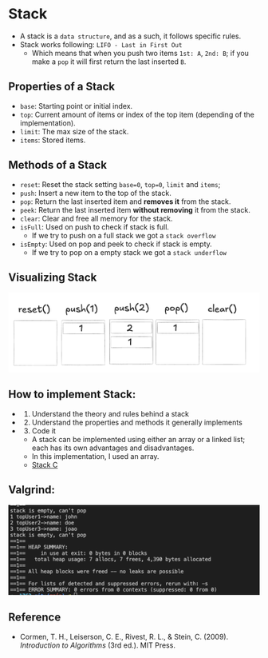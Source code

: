 # Stack

- A stack is a `data structure`, and as a such, it follows specific rules.
- Stack works following: `LIFO - Last in First Out`
  - Which means that when you push two items `1st: A`, `2nd: B`; if you make a `pop` it will first return the last inserted `B`.

## Properties of a Stack

- `base`: Starting point or initial index.
- `top`: Current amount of items or index of the top item (depending of the implementation).
- `limit`: The max size of the stack.
- `items`: Stored items.

## Methods of a Stack

- `reset`: Reset the stack setting `base=0`, `top=0`, `limit` and `items`;
- `push`: Insert a new item to the top of the stack.
- `pop`: Return the last inserted item and **removes it** from the stack.
- `peek`: Return the last inserted item **without removing** it from the stack.
- `clear`: Clear and free all memory for the stack.
- `isFull`: Used on push to check if stack is full.
  - If we try to push on a full stack we got a `stack overflow`
- `isEmpty`: Used on pop and peek to check if stack is empty.
  - If we try to pop on a empty stack we got a `stack underflow`

## Visualizing Stack

![Stack visualization](./../assets/1st-stack-visualization.png)

## How to implement Stack:

- 1. Understand the theory and rules behind a stack
- 2. Understand the properties and methods it generally implements
- 3. Code it
  - A stack can be implemented using either an array or a linked list; each has its own advantages and disadvantages.
  - In this implementation, I used an array.
  - [Stack C](./stack.c)

## Valgrind:

![Valgrind result](./../assets/valgrind-stack-c.png)

## Reference

- Cormen, T. H., Leiserson, C. E., Rivest, R. L., & Stein, C. (2009). _Introduction to Algorithms_ (3rd ed.). MIT Press.
